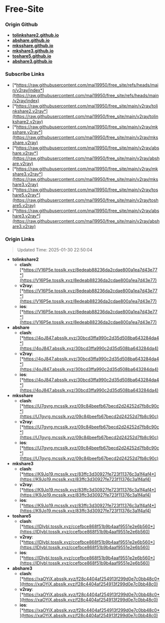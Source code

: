 # Free-Site

### Origin Github

- [**tolinkshare2.github.io**](https://github.com/tolinkshare2/tolinkshare2.github.io)
- [**abshare.github.io**](https://github.com/abshare/abshare.github.io)
- [**mksshare.github.io**](https://github.com/mksshare/mksshare.github.io)
- [**mkshare3.github.io**](https://github.com/mkshare3/mkshare3.github.io)
- [**toshare5.github.io**](https://github.com/toshare5/toshare5.github.io)
- [**abshare3.github.io**](https://github.com/abshare3/abshare3.github.io)

### Subscribe Links

- [*https://raw.githubusercontent.com/mai19950/free_site/refs/heads/main/v2ray/index*](https://raw.githubusercontent.com/mai19950/free_site/refs/heads/main/v2ray/index)
- [*https://raw.githubusercontent.com/mai19950/free_site/main/v2ray/tolinkshare2.v2ray*](https://raw.githubusercontent.com/mai19950/free_site/main/v2ray/tolinkshare2.v2ray)
- [*https://raw.githubusercontent.com/mai19950/free_site/main/v2ray/mksshare.v2ray*](https://raw.githubusercontent.com/mai19950/free_site/main/v2ray/mksshare.v2ray)
- [*https://raw.githubusercontent.com/mai19950/free_site/main/v2ray/abshare.v2ray*](https://raw.githubusercontent.com/mai19950/free_site/main/v2ray/abshare.v2ray)
- [*https://raw.githubusercontent.com/mai19950/free_site/main/v2ray/mkshare3.v2ray*](https://raw.githubusercontent.com/mai19950/free_site/main/v2ray/mkshare3.v2ray)
- [*https://raw.githubusercontent.com/mai19950/free_site/main/v2ray/toshare5.v2ray*](https://raw.githubusercontent.com/mai19950/free_site/main/v2ray/toshare5.v2ray)
- [*https://raw.githubusercontent.com/mai19950/free_site/main/v2ray/abshare3.v2ray*](https://raw.githubusercontent.com/mai19950/free_site/main/v2ray/abshare3.v2ray)

### Origin Links

> Updated Time: 2025-01-30 22:50:04

- **tolinkshare2**
  - **clash**: [*https://V16P5e.tosslk.xyz/8edeab88236da2cdae800a1ea7d43e77*](https://V16P5e.tosslk.xyz/8edeab88236da2cdae800a1ea7d43e77)
  - **v2ray**: [*https://V16P5e.tosslk.xyz/8edeab88236da2cdae800a1ea7d43e77*](https://V16P5e.tosslk.xyz/8edeab88236da2cdae800a1ea7d43e77)
  - **ios**: [*https://V16P5e.tosslk.xyz/8edeab88236da2cdae800a1ea7d43e77*](https://V16P5e.tosslk.xyz/8edeab88236da2cdae800a1ea7d43e77)
- **abshare**
  - **clash**: [*https://4oJ847.absslk.xyz/30bcd3ffa990c2d35d508ba643284da4*](https://4oJ847.absslk.xyz/30bcd3ffa990c2d35d508ba643284da4)
  - **v2ray**: [*https://4oJ847.absslk.xyz/30bcd3ffa990c2d35d508ba643284da4*](https://4oJ847.absslk.xyz/30bcd3ffa990c2d35d508ba643284da4)
  - **ios**: [*https://4oJ847.absslk.xyz/30bcd3ffa990c2d35d508ba643284da4*](https://4oJ847.absslk.xyz/30bcd3ffa990c2d35d508ba643284da4)
- **mksshare**
  - **clash**: [*https://U7gyrg.mcsslk.xyz/09c84beefb67becd2d24252d7fb8c90c*](https://U7gyrg.mcsslk.xyz/09c84beefb67becd2d24252d7fb8c90c)
  - **v2ray**: [*https://U7gyrg.mcsslk.xyz/09c84beefb67becd2d24252d7fb8c90c*](https://U7gyrg.mcsslk.xyz/09c84beefb67becd2d24252d7fb8c90c)
  - **ios**: [*https://U7gyrg.mcsslk.xyz/09c84beefb67becd2d24252d7fb8c90c*](https://U7gyrg.mcsslk.xyz/09c84beefb67becd2d24252d7fb8c90c)
- **mkshare3**
  - **clash**: [*https://K9Jq19.mcsslk.xyz/83ffc3d30927fe723f11376c3a1f4af4*](https://K9Jq19.mcsslk.xyz/83ffc3d30927fe723f11376c3a1f4af4)
  - **v2ray**: [*https://K9Jq19.mcsslk.xyz/83ffc3d30927fe723f11376c3a1f4af4*](https://K9Jq19.mcsslk.xyz/83ffc3d30927fe723f11376c3a1f4af4)
  - **ios**: [*https://K9Jq19.mcsslk.xyz/83ffc3d30927fe723f11376c3a1f4af4*](https://K9Jq19.mcsslk.xyz/83ffc3d30927fe723f11376c3a1f4af4)
- **toshare5**
  - **clash**: [*https://lDlybl.tosslk.xyz/ccefbce868f51b9b4aaf9551e2e6b560*](https://lDlybl.tosslk.xyz/ccefbce868f51b9b4aaf9551e2e6b560)
  - **v2ray**: [*https://lDlybl.tosslk.xyz/ccefbce868f51b9b4aaf9551e2e6b560*](https://lDlybl.tosslk.xyz/ccefbce868f51b9b4aaf9551e2e6b560)
  - **ios**: [*https://lDlybl.tosslk.xyz/ccefbce868f51b9b4aaf9551e2e6b560*](https://lDlybl.tosslk.xyz/ccefbce868f51b9b4aaf9551e2e6b560)
- **abshare3**
  - **clash**: [*https://xaOYiX.absslk.xyz/f28c4404af254913f299d0e7c0bb48c0*](https://xaOYiX.absslk.xyz/f28c4404af254913f299d0e7c0bb48c0)
  - **v2ray**: [*https://xaOYiX.absslk.xyz/f28c4404af254913f299d0e7c0bb48c0*](https://xaOYiX.absslk.xyz/f28c4404af254913f299d0e7c0bb48c0)
  - **ios**: [*https://xaOYiX.absslk.xyz/f28c4404af254913f299d0e7c0bb48c0*](https://xaOYiX.absslk.xyz/f28c4404af254913f299d0e7c0bb48c0)
